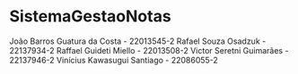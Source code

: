 # SistemaGestaoNotas
João Barros Guatura da Costa - 22013545-2
Rafael Souza Osadzuk - 22137934-2
Raffael Guideti Miello - 22013508-2
Victor Seretni Guimarães - 22137946-2
Vinícius Kawasugui Santiago - 22086055-2
